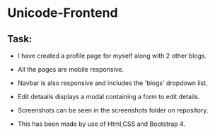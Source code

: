# Unicode-Frontend

## Task:
- I have created a profile page for myself along with 2 other blogs.

- All the pages are mobile responsive.

- Navbar is also responsive and includes the 'blogs' dropdown list.

- Edit detaails displays a modal containing a form to edit details.

- Screenshots can be seen in the screenshots folder on repository.
- This has been made by use of Html,CSS and Bootstrap 4.

